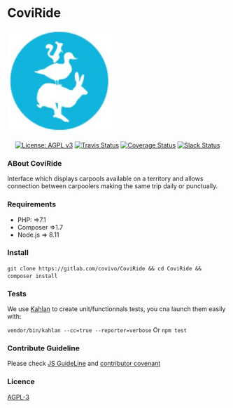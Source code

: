 CoviRide
=======

![Logo Coviride](logo.jpg)


<p align="center">
  <a href="https://www.gnu.org/licenses/agpl-3.0" ><img alt="License: AGPL v3" src="https://img.shields.io/badge/License-AGPL%20v3-blue.svg"/></a>
  <a href="https://travis-ci.org/l"><img alt="Travis Status" src="https://img.shields.io/travis/babel/babel/master.svg?label=travis&maxAge=43200"></a>
  <a href="https://codecov.io/"><img alt="Coverage Status" src="https://img.shields.io/codecov/c/github/babel/babel/master.svg?maxAge=43200"></a>
  <a href="https://slack.io/"><img alt="Slack Status" src="https://slack.babeljs.io/badge.svg"></a>
</p>

### ABout CoviRide

Interface which displays carpools available on a territory and allows connection between carpoolers making the same trip daily or punctually.


### Requirements

- PHP: =>7.1
- Composer =>1.7
- Node.js => 8.11


### Install

`git clone https://gitlab.com/covivo/CoviRide && cd CoviRide && composer install`


### Tests

We use [Kahlan](https://kahlan.github.io/docs/) to create unit/functionnals tests, you cna launch them easily with:

`vendor/bin/kahlan --cc=true --reporter=verbose`
Or
`npm test`


### Contribute Guideline

Please check [JS GuideLine](https://github.com/airbnb/javascript#whitespace) and [contributor covenant](https://www.contributor-covenant.org)


### Licence
[AGPL-3](https://www.gnu.org/licenses/agpl-3.0)
